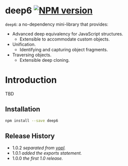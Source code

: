 # deep6 [![NPM version][npm-image]][npm-url]

[npm-image]:      https://img.shields.io/npm/v/deep6.svg
[npm-url]:        https://npmjs.org/package/deep6

`deep6`: a no-dependency mini-library that provides:

* Advanced deep equivalency for JavaScript structures.
  * Extensible to accommodate custom objects.
* Unification.
  * Identifying and capturing object fragments.
* Traversing objects.
  * Extensible deep cloning.

# Introduction

TBD

## Installation

```bash
npm install --save deep6
```

## Release History

- 1.0.2 *separated from [yopl](https://npmjs.org/package/yopl).*
- 1.0.1 *added the exports statement.*
- 1.0.0 *the first 1.0 release.*
